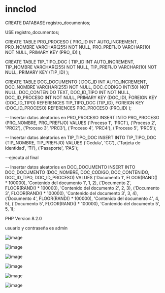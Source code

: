 # innclod

CREATE DATABASE registro_documentos;

USE registro_documentos;

CREATE TABLE PRO_PROCESO (
    PRO_ID INT AUTO_INCREMENT,
    PRO_NOMBRE VARCHAR(255) NOT NULL,
    PRO_PREFIJO VARCHAR(10) NOT NULL,
    PRIMARY KEY (PRO_ID)
);

CREATE TABLE TIP_TIPO_DOC (
    TIP_ID INT AUTO_INCREMENT,
    TIP_NOMBRE VARCHAR(255) NOT NULL,
    TIP_PREFIJO VARCHAR(10) NOT NULL,
    PRIMARY KEY (TIP_ID)
);

CREATE TABLE DOC_DOCUMENTO (
    DOC_ID INT AUTO_INCREMENT,
    DOC_NOMBRE VARCHAR(255) NOT NULL,
    DOC_CODIGO INT(50) NOT NULL,
    DOC_CONTENIDO TEXT,
    DOC_ID_TIPO INT NOT NULL,
    DOC_ID_PROCESO INT NOT NULL,
    PRIMARY KEY (DOC_ID),
    FOREIGN KEY (DOC_ID_TIPO) REFERENCES TIP_TIPO_DOC (TIP_ID),
    FOREIGN KEY (DOC_ID_PROCESO) REFERENCES PRO_PROCESO (PRO_ID)
);

-- Insertar datos aleatorios en PRO_PROCESO
INSERT INTO PRO_PROCESO (PRO_NOMBRE, PRO_PREFIJO)
VALUES 
('Proceso 1', 'PRC1'),
('Proceso 2', 'PRC2'),
('Proceso 3', 'PRC3'),
('Proceso 4', 'PRC4'),
('Proceso 5', 'PRC5');

-- Insertar datos aleatorios en TIP_TIPO_DOC
INSERT INTO TIP_TIPO_DOC (TIP_NOMBRE, TIP_PREFIJO)
VALUES 
('Cedula', 'CC'),
('Tarjeta de identidad', 'TI'),
('Pasaporte', 'PAS');


--ejecuta al final

-- Insertar datos aleatorios en DOC_DOCUMENTO
INSERT INTO DOC_DOCUMENTO (DOC_NOMBRE, DOC_CODIGO, DOC_CONTENIDO, DOC_ID_TIPO, DOC_ID_PROCESO)
VALUES 
('Documento 1', FLOOR(RAND() * 100000), 'Contenido del documento 1', 1, 2),
('Documento 2', FLOOR(RAND() * 100000), 'Contenido del documento 2', 2, 3),
('Documento 3', FLOOR(RAND() * 100000), 'Contenido del documento 3', 3, 4),
('Documento 4', FLOOR(RAND() * 100000), 'Contenido del documento 4', 4, 5),
('Documento 5', FLOOR(RAND() * 100000), 'Contenido del documento 5', 5, 1);

PHP Version 8.2.0

usuario y contraseña es admin

![image](https://user-images.githubusercontent.com/23020718/224463650-758abeff-88e8-4259-85de-0773c09bd03c.png)

![image](https://user-images.githubusercontent.com/23020718/224463699-e33d736e-1edb-4201-8800-eb030ae4269d.png)


![image](https://user-images.githubusercontent.com/23020718/224463526-97a373f0-dbe4-4bbd-a177-44b99a7db221.png)

![image](https://user-images.githubusercontent.com/23020718/224463537-1e918e54-da24-481d-8996-7baa605d6d72.png)

![image](https://user-images.githubusercontent.com/23020718/224463546-230c6c55-e910-411b-97e5-736afa2a96b4.png)

![image](https://user-images.githubusercontent.com/23020718/224463552-e07d72e3-36e5-4f83-84ba-e7bf838d029c.png)




